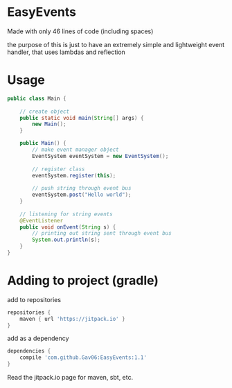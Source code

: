 # EasyEvents
Made with only 46 lines of code (including spaces)


the purpose of this is just to have an extremely simple and lightweight event handler, that uses lambdas and reflection

# Usage

```java
public class Main {
  
    // create object
    public static void main(String[] args) {
        new Main();
    }

    public Main() {
        // make event manager object
        EventSystem eventSystem = new EventSystem();
        
        // register class
        eventSystem.register(this);
        
        // push string through event bus
        eventSystem.post("Hello world");
    }
    
    // listening for string events
    @EventListener
    public void onEvent(String s) {
        // printing out string sent through event bus
        System.out.println(s);
    }
}
```

# Adding to project (gradle)
add to repositories
```gradle
repositories {
	maven { url 'https://jitpack.io' }
}
```

add as a dependency
```gradle
dependencies {
	compile 'com.github.Gav06:EasyEvents:1.1'
}
```

Read the jitpack.io page for maven, sbt, etc.
